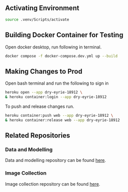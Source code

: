 ## Activating Environment
```bash
source .venv/Scripts/activate
```

## Building Docker Container for Testing
Open docker desktop, run following in terminal.
```bash
docker compose -f docker-compose.dev.yml up --build
```

## Making Changes to Prod
Open bash terminal and run the following to sign in
```bash
heroku open --app dry-eyrie-18912 \
& heroku container:login --app dry-eyrie-18912
```
To push and release changes run.
```bash
heroku container:push web --app dry-eyrie-18912 \
& heroku container:release web --app dry-eyrie-18912
```

## Related Repositories
### Data and Modelling
Data and modelling repository can be found [here](https://github.com/MitchellJC/game-rec).

### Image Collection
Image collection repository can be found [here](https://github.com/MitchellJC/game-rec-scrape).